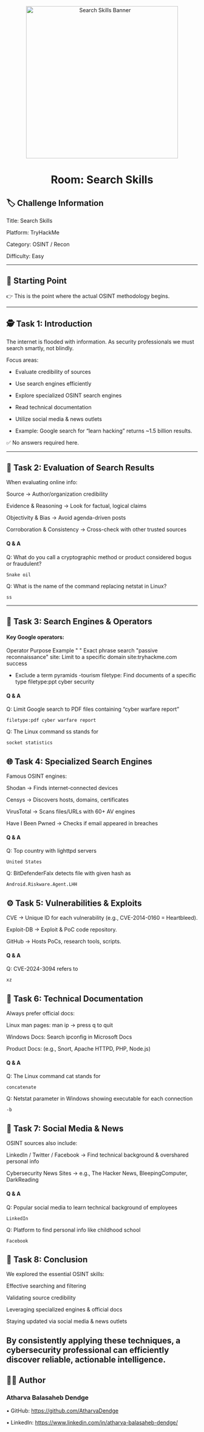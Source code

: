 <p align="center"> <img width="400" alt="Search Skills Banner" src="https://tryhackme-images.s3.amazonaws.com/room-icons/5f04259cf9bf5b57aed2c476-1718102661617" /> </p> <h1 align="center">Room: Search Skills</h1>

## 🏷️ Challenge Information

Title: Search Skills

Platform: TryHackMe

Category: OSINT / Recon

Difficulty: Easy

---

## 🚀 Starting Point

👉 This is the point where the actual OSINT methodology begins.

---


## 🕵️ Task 1: Introduction

The internet is flooded with information. As security professionals we must search smartly, not blindly.

Focus areas:

* Evaluate credibility of sources

* Use search engines efficiently

* Explore specialized OSINT search engines

* Read technical documentation

* Utilize social media & news outlets

* Example: Google search for “learn hacking” returns ~1.5 billion results.

✅ No answers required here.

---

## 🧩 Task 2: Evaluation of Search Results

When evaluating online info:

Source → Author/organization credibility

Evidence & Reasoning → Look for factual, logical claims

Objectivity & Bias → Avoid agenda-driven posts

Corroboration & Consistency → Cross-check with other trusted sources

#### Q & A

Q: What do you call a cryptographic method or product considered bogus or fraudulent?

```Snake oil```

Q: What is the name of the command replacing netstat in Linux?

```ss```

---

## 🔎 Task 3: Search Engines & Operators

#### Key Google operators:

Operator	Purpose	Example
" "	Exact phrase search	"passive reconnaissance"
site:	Limit to a specific domain	site:tryhackme.com success
-	Exclude a term	pyramids -tourism
filetype:	Find documents of a specific type	filetype:ppt cyber security

#### Q & A

Q: Limit Google search to PDF files containing “cyber warfare report”

```filetype:pdf cyber warfare report```

Q: The Linux command ss stands for

```socket statistics```

## 🌐 Task 4: Specialized Search Engines

Famous OSINT engines:

Shodan → Finds internet-connected devices

Censys → Discovers hosts, domains, certificates

VirusTotal → Scans files/URLs with 60+ AV engines

Have I Been Pwned → Checks if email appeared in breaches

#### Q & A

Q: Top country with lighttpd servers

```United States```

Q: BitDefenderFalx detects file with given hash as

```Android.Riskware.Agent.LHH```

## ⚙️ Task 5: Vulnerabilities & Exploits

CVE → Unique ID for each vulnerability (e.g., CVE-2014-0160 = Heartbleed).

Exploit-DB → Exploit & PoC code repository.

GitHub → Hosts PoCs, research tools, scripts.

#### Q & A

Q: CVE-2024-3094 refers to

```xz```

## 📄 Task 6: Technical Documentation

Always prefer official docs:

Linux man pages:
man ip → press q to quit

Windows Docs:
Search ipconfig in Microsoft Docs

Product Docs:
(e.g., Snort, Apache HTTPD, PHP, Node.js)

#### Q & A

Q: The Linux command cat stands for

```concatenate```

Q: Netstat parameter in Windows showing executable for each connection

```-b```

## 📱 Task 7: Social Media & News

OSINT sources also include:

LinkedIn / Twitter / Facebook → Find technical background & overshared personal info

Cybersecurity News Sites → e.g., The Hacker News, BleepingComputer, DarkReading

#### Q & A

Q: Popular social media to learn technical background of employees

```LinkedIn```

Q: Platform to find personal info like childhood school

```Facebook```

## 🏁 Task 8: Conclusion

We explored the essential OSINT skills:

Effective searching and filtering

Validating source credibility

Leveraging specialized engines & official docs

Staying updated via social media & news outlets

By consistently applying these techniques, a cybersecurity professional can efficiently discover reliable, actionable intelligence.
---

## 👨‍💻 Author

### Atharva Balasaheb Dendge

•	GitHub: https://github.com/AtharvaDendge

•	LinkedIn: https://www.linkedin.com/in/atharva-balasaheb-dendge/
